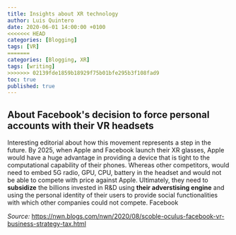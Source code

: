 ```yaml
---
title: Insights about XR technology
author: Luis Quintero
date: 2020-06-01 14:00:00 +0100
<<<<<<< HEAD
categories: [Blogging]
tags: [VR]
=======
categories: [Blogging, XR]
tags: [writing]
>>>>>>> 02139fde1859b18929f75b01bfe295b3f108fad9
toc: true
published: true
---
```


## About Facebook's decision to force personal accounts with their VR headsets

Interesting editorial about how this movement represents a step in the future. By 2025, when Apple and Facebook launch their XR glasses, Apple would have a huge advantage in providing a device that is tight to the computational capability of their phones. Whereas other competitors, would need to embed 5G radio, GPU, CPU, battery in the headset and would not be able to compete with price against Apple. Ultimately, they need to **subsidize** the billions invested in R&D using **their adverstising engine** and using the personal identity of their users to provide social functionalities with which other companies could not compete. Facebook

*Source:*
<https://nwn.blogs.com/nwn/2020/08/scoble-oculus-facebook-vr-business-strategy-tax.html>

